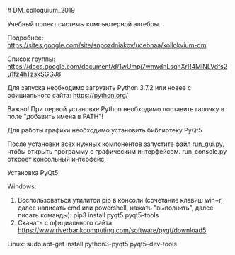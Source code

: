 ﻿﻿# DM_colloquium_2019

Учебный проект системы компьютерной алгебры.

Подробнее: https://sites.google.com/site/snpozdniakov/ucebnaa/kollokvium-dm

Список группы: https://docs.google.com/document/d/1wUmpj7wnwdnLsqhXrR4MlNLVdfs2u1fz4hTzskSGGJ8

Для запуска необходимо загрузить Python 3.7.2 или новее c официального сайта: https://python.org/

Важно! При первой установке Python необходимо поставить галочку в поле "добавить имена в PATH"!

Для работы графики необходимо установить библиотеку PyQt5

После установки всех нужных компонентов запустите файл run_gui.py, чтобы открыть программу с графическим интерфейсом. run_console.py откроет консольный интерфейс. 

Установка PyQt5:

Windows:
1) Воспользоваться утилитой pip в консоли (сочетание клавиш win+r, далее написать cmd или powershell, нажать "выполнить", далее писать команды):
pip3 install pyqt5 pyqt5-tools
2) Скачать с официального сайта:
https://www.riverbankcomputing.com/software/pyqt/download5

Linux:
sudo apt-get install python3-pyqt5 pyqt5-dev-tools
